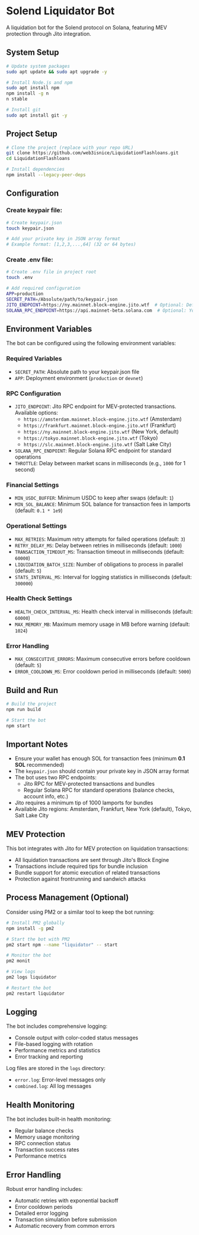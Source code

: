 # Solend Liquidator Bot

A liquidation bot for the Solend protocol on Solana, featuring MEV protection through Jito integration.

## System Setup

```sh
# Update system packages
sudo apt update && sudo apt upgrade -y

# Install Node.js and npm 
sudo apt install npm
npm install -g n
n stable

# Install git
sudo apt install git -y
```

## Project Setup

```sh
# Clone the project (replace with your repo URL)
git clone https://github.com/web3isnice/LiquidationFlashloans.git
cd LiquidationFlashloans

# Install dependencies
npm install --legacy-peer-deps
```

## Configuration

### Create keypair file:

```sh
# Create keypair.json
touch keypair.json

# Add your private key in JSON array format
# Example format: [1,2,3,...,64] (32 or 64 bytes)
```

### Create .env file:

```sh
# Create .env file in project root
touch .env

# Add required configuration
APP=production
SECRET_PATH=/Absolute/path/to/keypair.json
JITO_ENDPOINT=https://ny.mainnet.block-engine.jito.wtf  # Optional: Defaults to NY endpoint
SOLANA_RPC_ENDPOINT=https://api.mainnet-beta.solana.com  # Optional: Your preferred Solana RPC
```

## Environment Variables

The bot can be configured using the following environment variables:

### Required Variables
- `SECRET_PATH`: Absolute path to your keypair.json file
- `APP`: Deployment environment (`production` or `devnet`)

### RPC Configuration
- `JITO_ENDPOINT`: Jito RPC endpoint for MEV-protected transactions. Available options:
  - `https://amsterdam.mainnet.block-engine.jito.wtf` (Amsterdam)
  - `https://frankfurt.mainnet.block-engine.jito.wtf` (Frankfurt)
  - `https://ny.mainnet.block-engine.jito.wtf` (New York, default)
  - `https://tokyo.mainnet.block-engine.jito.wtf` (Tokyo)
  - `https://slc.mainnet.block-engine.jito.wtf` (Salt Lake City)
- `SOLANA_RPC_ENDPOINT`: Regular Solana RPC endpoint for standard operations
- `THROTTLE`: Delay between market scans in milliseconds (e.g., `1000` for 1 second)

### Financial Settings
- `MIN_USDC_BUFFER`: Minimum USDC to keep after swaps (default: `1`)
- `MIN_SOL_BALANCE`: Minimum SOL balance for transaction fees in lamports (default: `0.1 * 1e9`)

### Operational Settings
- `MAX_RETRIES`: Maximum retry attempts for failed operations (default: `3`)
- `RETRY_DELAY_MS`: Delay between retries in milliseconds (default: `1000`)
- `TRANSACTION_TIMEOUT_MS`: Transaction timeout in milliseconds (default: `60000`)
- `LIQUIDATION_BATCH_SIZE`: Number of obligations to process in parallel (default: `5`)
- `STATS_INTERVAL_MS`: Interval for logging statistics in milliseconds (default: `300000`)

### Health Check Settings
- `HEALTH_CHECK_INTERVAL_MS`: Health check interval in milliseconds (default: `60000`)
- `MAX_MEMORY_MB`: Maximum memory usage in MB before warning (default: `1024`)

### Error Handling
- `MAX_CONSECUTIVE_ERRORS`: Maximum consecutive errors before cooldown (default: `5`)
- `ERROR_COOLDOWN_MS`: Error cooldown period in milliseconds (default: `5000`)

## Build and Run

```sh
# Build the project
npm run build

# Start the bot
npm start
```

## Important Notes

- Ensure your wallet has enough SOL for transaction fees (minimum **0.1 SOL** recommended)
- The `keypair.json` should contain your private key in JSON array format
- The bot uses two RPC endpoints:
  - Jito RPC for MEV-protected transactions and bundles
  - Regular Solana RPC for standard operations (balance checks, account info, etc.)
- Jito requires a minimum tip of 1000 lamports for bundles
- Available Jito regions: Amsterdam, Frankfurt, New York (default), Tokyo, Salt Lake City

## MEV Protection

This bot integrates with Jito for MEV protection on liquidation transactions:

- All liquidation transactions are sent through Jito's Block Engine
- Transactions include required tips for bundle inclusion
- Bundle support for atomic execution of related transactions
- Protection against frontrunning and sandwich attacks

## Process Management (Optional)

Consider using PM2 or a similar tool to keep the bot running:

```sh
# Install PM2 globally
npm install -g pm2

# Start the bot with PM2
pm2 start npm --name "liquidator" -- start

# Monitor the bot
pm2 monit

# View logs
pm2 logs liquidator

# Restart the bot
pm2 restart liquidator
```

## Logging

The bot includes comprehensive logging:

- Console output with color-coded status messages
- File-based logging with rotation
- Performance metrics and statistics
- Error tracking and reporting

Log files are stored in the `logs` directory:
- `error.log`: Error-level messages only
- `combined.log`: All log messages

## Health Monitoring

The bot includes built-in health monitoring:
- Regular balance checks
- Memory usage monitoring
- RPC connection status
- Transaction success rates
- Performance metrics

## Error Handling

Robust error handling includes:
- Automatic retries with exponential backoff
- Error cooldown periods
- Detailed error logging
- Transaction simulation before submission
- Automatic recovery from common errors
